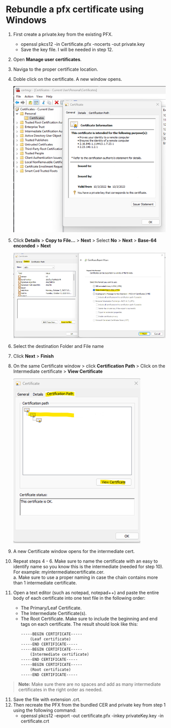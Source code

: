 # **Rebundle a pfx certificate using Windows**

1. First create a private.key from the existing PFX.
    - openssl pkcs12 -in Certificate.pfx -nocerts -out private.key
    - Save the key file. I will be needed in step 12.
2. Open **Manage user certificates**.
3. Naviga to the proper certificate location.
4. Doble click on the certificate. A new window opens.

    ![rebundle1](https://github.com/anmontero/TechDocumentation/blob/main/Security/Images/rebundle1.png)

4. Click **Details** > **Copy to File...** > **Next** > Select **No** > **Next** > **Base-64 enconded** > **Next**

    ![rebundle2](https://github.com/anmontero/TechDocumentation/blob/main/Security/Images/rebundle2.png)

5. Select the destination Folder and File name
6. Click **Next** > **Finish**
7. On the same Certificate window > click **Certification Path** > Click on the Intermediate certificate > **View Certificate**

    ![rebundle3](https://github.com/anmontero/TechDocumentation/blob/main/Security/Images/rebundle3.png)

8. A new Certificate window opens for the intermediate cert.
9. Repeat steps 4 - 6. Make sure to name the certificate with an easy to identify name so you know this is the intermediate (needed for step 10). For example: myintermediatecertificate.cer.  
    a. Make sure to use a proper naming in case the chain contains more than 1 intermediate certificate.
10. Open a text editor (such as notepad, notepad++) and paste the entire body of each certificate into one text file in the following order:
    - The Primary/Leaf Certificate.
    - The Intermediate Certificate(s).
    - The Root Certificate.
    Make sure to include the beginning and end tags on each certificate. The result should look like this:
        ```
        -----BEGIN CERTIFICATE-----
            (Leaf certificate)
        -----END CERTIFICATE-----
        -----BEGIN CERTIFICATE-----
            (Intermediate certificate)
        -----END CERTIFICATE-----
        -----BEGIN CERTIFICATE-----
            (Root certificate)
        -----END CERTIFICATE-----
        ```

> **Note:** Make sure there are no spaces and add as many intermediate certificates in the right order as needed.

11. Save the file with extension .crt.
12. Then recreate the PFX from the bundled CER and private key from step 1 using the following command:
    - openssl pkcs12 -export -out certificate.pfx -inkey privateKey.key -in certificate.crt